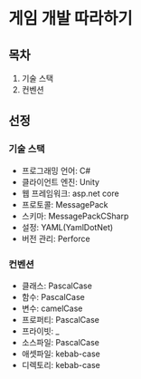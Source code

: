 # 게임 개발 따라하기

## 목차

1. 기술 스택
2. 컨벤션

## 선정

### 기술 스택

* 프로그래밍 언어: C#
* 클라이언트 엔진: Unity
* 웹 프레임워크: asp.net core
* 프로토콜: MessagePack
* 스키마: MessagePackCSharp
* 설정: YAML(YamlDotNet)
* 버전 관리: Perforce

### 컨벤션

* 클래스: PascalCase
* 함수: PascalCase
* 변수: camelCase
* 프로퍼티: PascalCase
* 프라이빗: _
* 소스파일: PascalCase
* 애셋파일: kebab-case
* 디렉토리: kebab-case